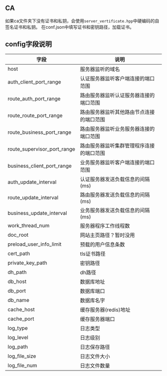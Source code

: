 ## CA
如果ca文件夹下没有证书和私钥，会使用`server_vertificate.hpp`中硬编码的自签名证书和私钥。
在conf.json中填写证书和密钥路径，加载证书。

## config字段说明
| 字段 | 说明 |
| --- | --- |
| host | 服务器监听的域名 |
| auth_client_port_range | 认证服务器监听客户端连接的端口范围 |
| route_auth_port_range | 路由服务器监听认证服务器连接的端口范围 |
| route_route_port_range | 路由服务器监听其他路由节点连接的端口范围 |
| route_business_port_range | 路由服务器监听业务服务器连接的端口范围 |
| route_supervisor_port_range | 路由服务器监听集群管理程序连接的端口范围 |
| business_client_port_range | 业务服务器监听客户端连接的端口范围 |
| auth_update_interval | 认证服务器发送负载信息的间隔(ms) |
| route_update_interval | 路由服务器发送负载信息的间隔(ms) |
| business_update_interval | 业务服务器发送负载信息的间隔(ms) |
| work_thread_num | 服务器程序工作线程数 |
| doc_root | 网站主页路径？暂时没用 |
| preload_user_info_limit | 预载的用户信息条数 |
| cert_path | tls证书路径 |
| private_key_path | 密钥路径 |
| dh_path | dh路径 |
| db_host | 数据库地址 |
| db_port | 数据库端口 |
| db_name | 数据库名字 |
| cache_host | 缓存服务器(redis)地址 |
| cache_port | 缓存服务器端口 |
| log_type | 日志类型 |
| log_level | 日志级别 |
| log_path | 日志保存路径 |
| log_file_size | 日志文件大小 |
| log_file_num | 日志文件数量 |